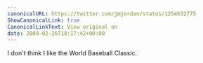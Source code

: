 ```yaml
---
canonicalURL: https://twitter.com/jmjordan/status/1254632775
ShowCanonicalLink: true
CanonicalLinkText: View original on
date: 2009-02-26T18:17:42+00:00
---
```

I don't think I like the World Baseball Classic.